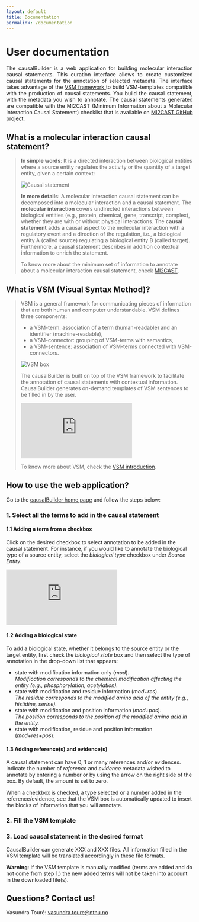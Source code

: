 ```yaml
---
layout: default
title: Documentation
permalink: /documentation
---
```


# User documentation

<div style="text-align: justify">The causalBuilder is a web application for building molecular interaction causal statements. This curation interface allows to create customized causal statements for the annotation of selected metadata. The interface takes advantage of the <a href="https://github.com/vsmjs/"> VSM framework </a> to build VSM-templates compatible with the production of causal statements. You build the causal statement, with the metadata you wish to annotate. The causal statements generated are compatible with the MI2CAST (Minimum Information about a Molecular Interaction Causal Statement) checklist that is available on <a href="https://github.com/vtoure/MI2CAST">MI2CAST GitHub project</a>.
</div>

## What is a molecular interaction causal statement?
> __In simple words__: It is a directed interaction between biological entities where a source entity regulates the activity or the quantity of a target entity, given a certain context:
>
> ![Causal statement](https://github.com/vtoure/causalBuilder/raw/master/images/causal_statement.png "Description of a causal statement.")
>
> __In more details__: A molecular interaction causal statement can be decomposed into a molecular interaction and a causal statement. The __molecular interaction__ covers undirected interactions between biological entities (e.g., protein, chemical, gene, transcript, complex), whether they are with or without physical interactions. The __causal statement__ adds a causal aspect to the molecular interaction with a regulatory event and a direction of the regulation, i.e., a biological entity A (called source) regulating a biological entity B (called target). Furthermore, a causal statement describes in addition contextual information to enrich the statement.
>
> To know more about the minimum set of information to annotate about a molecular interaction causal statement, check [MI2CAST](https://github.com/vtoure/MI2CAST).

## What is VSM (Visual Syntax Method)?
> VSM is a general framework for communicating pieces of information that are both human and computer understandable. VSM defines three components:
> * a VSM-term: association of a term (human-readable) and an identifier (machine-readable),
> * a VSM-connector: grouping of VSM-terms with semantics,
> * a VSM-sentence: association of VSM-terms connected with VSM-connectors.
>
> ![VSM box](https://github.com/vtoure/causalBuilder/raw/master/images/VSM/pdf "Example of a VSM-sentence with VSM-terms, VSM-connectors.")
>
> The causalBuilder is built on top of the VSM framework to facilitate the annotation of causal statements with contextual information. CausalBuilder generates on-demand templates of VSM sentences to be filled in by the user.
>
> ![Minimum statement VSM](https://github.com/vtoure/causalBuilder/raw/master/images/minimum_statement_VSM.pdf)
>
> To know more about VSM, check the [VSM introduction](http://scicura.org/vsm/intro.html).


## How to use the web application?
Go to the [causalBuilder home page](https://vtoure.github.io/causalBuilder) and follow the steps below:

### 1. Select all the terms to add in the causal statement

#### 1.1 Adding a term from a checkbox
Click on the desired checkbox to select annotation to be added in the causal statement. For instance, if you would like to annotate the biological type of a source entity, select the *biological type* checkbox under *Source Entity*.

![Checkbox](https://github.com/vtoure/causalBuilder/raw/master/images/checkbox.pdf "The Biological type of source entity checkbox is checked.")


#### 1.2 Adding a biological state
To add a biological state, whether it belongs to the source entity or the target entity, first check the *biological state* box and then select the type of annotation in the drop-down list that appears: 
* state with modification information only (*mod*).  
*Modification corresponds to the chemical modification affecting the entity (e.g., phosphorylation, acetylation).*
* state with modification and residue information (*mod+res*).  
*The residue corresponds to the modified amino acid of the entity (e.g., histidine, serine).*
* state with modification and position information (*mod+pos*).  
*The position corresponds to the position of the modified amino acid in the entity.*
* state with modification, residue and position information (*mod+res+pos*).

#### 1.3 Adding reference(s) and evidence(s)
A causal statement can have 0, 1 or many references and/or evidences. Indicate the number of *reference* and *evidence* metadata wished to annotate by entering a number or by using the arrow on the right side of the box. By default, the amount is set to zero.  


When a checkbox is checked, a type selected or a number added in the reference/evidence, see that the VSM box is automatically updated to insert the blocks of information that you will annotate.

### 2. Fill the VSM template


### 3. Load causal statement in the desired format
CausalBuilder can generate XXX and XXX files. All information filled in the VSM template will be translated accordingly in these file formats.

__Warning__: If the VSM template is manually modified (terms are added and do not come from step 1.) the new added terms will not be taken into account in the downloaded file(s).


## Questions? Contact us!
Vasundra Touré: <vasundra.toure@ntnu.no>


